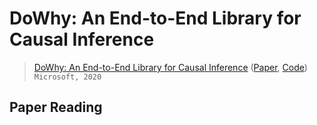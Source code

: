 # DoWhy: An End-to-End Library for Causal Inference

> [DoWhy: An End-to-End Library for Causal Inference](https://paperswithcode.com/paper/dowhy-an-end-to-end-library-for-causal) ([Paper](https://arxiv.org/pdf/2011.04216v1.pdf), [Code](https://github.com/microsoft/dowhy)) `Microsoft, 2020`

## Paper Reading

